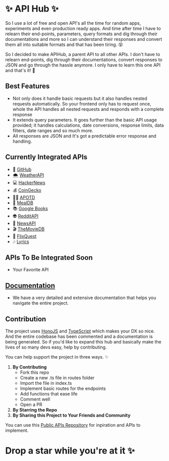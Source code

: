 # ✨ API Hub ✨

So I use a lot of free and open API's all the time for random apps, experiments and even production ready apps. And time after time I have to relearn their end-points, parameters, query formats and dig through their documentations and more so I can understand their responses and convert them all into suitable formats and that has been tiring. 😵

So I decided to make APIHub, a parent API to all other APIs. I don't have to relearn end-points, dig through their documentations, convert responses to JSON and go through the hassle anymore. I only have to learn this one API and that's it! 🥳

## Best Features
* Not only does it handle basic requests but it also handles nested requests automatically. So your frontend only has to request once, whole the API handles all nested requests and responds with a complete response 
* It extends query parameters. It goes further than the basic API usage provided; it handles calculations, date conversions, response limits, data filters, date ranges and so much more. 
* All responses are JSON and It's got a predictable error response and handling.

## Currently Integrated APIs

* 🐙 [GitHub](https://api.github.com/) 
* 🌨  [WeatherAPI](https://api.weatherapi.com/)
* 💻  [HackerNews](https://hacker-news.firebaseio.com/) 
* 💰 [CoinGecko](https://api.coingecko.com/)
* 👩‍🚀 [APOTD](https://api.nasa.gov/) 
* 🥙 [MealDB](https://themealdb.com)
* 📚 [Google Books](https://www.googleapis.com)
* 👽 [RedditAPI](https://www.reddit.com)
* 📰 [NewsAPI](https://newsapi.org)
* 🎬 [TheMovieDB](https://api.themoviedb.org)
* 🍿 [FlixQuest](https://flixquest-api.vercel.app)
* 🎶 [Lyrics](https://api.lyrics.ovh)

## APIs To Be Integrated Soon 
* Your Favorite API

## [Documentation](https://apihub-seven.vercel.app/)
* We have a very detailed and extensive documentation that helps you navigate the entire project.

## Contribution 
The project uses [HonoJS](https://hono.dev/) and [TypeScript](https://www.typescriptlang.org/) which makes your DX so nice. And the entire codebase has been commented and a documentation is being generated. So if you'd like to expand this hub and basically make the lives of so many devs easy, help by contributing. 

You can help support the project in three ways. ✨
1. **By Contributing** 
    * Fork this repo
    * Create a new .ts file in routes folder
    * Import the file in index.ts 
    * Implement basic routes for the endpoints 
    * Add functions that ease life
    * Comment well
    * Open a PR
1. **By Starring the Repo** 
1. **By Sharing this Project to Your Friends and Community**

You can use this [Public APIs Repository](https://github.com/public-apis/public-apis) for inpiration and APIs to implement.

# Drop a star while you're at it ✨
